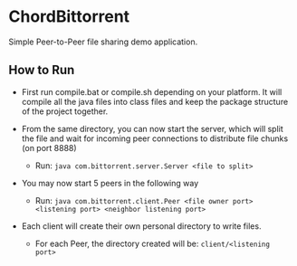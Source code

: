 # ChordBittorrent
Simple Peer-to-Peer file sharing demo application.

## How to Run

- First run compile.bat or compile.sh depending on your platform. It will compile all the java files into
class files and keep the package structure of the project together.

- From the same directory, you can now start the server, which will split the file and wait for
incoming peer connections to distribute file chunks (on port 8888)

    - Run: `java com.bittorrent.server.Server <file to split>`

- You may now start 5 peers in the following way

    - Run: `java com.bittorrent.client.Peer <file owner port> <listening port> <neighbor listening port>`

- Each client will create their own personal directory to write files. 
    
    - For each Peer, the directory created will be: `client/<listening port>`
